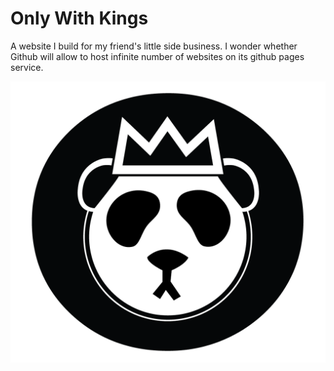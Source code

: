 # Only With Kings

A website I build for my friend's little side business. I wonder whether Github will allow to host infinite number of websites on its github pages service.

![](https://raw.githubusercontent.com/KobaKhit/owk.com/gh-pages/img/JAMESOWKEMBLEM1080.png)